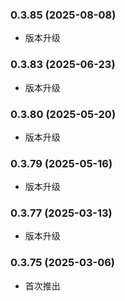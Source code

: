 ### 0.3.85 (2025-08-08)

- 版本升级

### 0.3.83 (2025-06-23)

- 版本升级

### 0.3.80 (2025-05-20)

- 版本升级

### 0.3.79 (2025-05-16)

- 版本升级

### 0.3.77 (2025-03-13)

- 版本升级

### 0.3.75 (2025-03-06)

- 首次推出